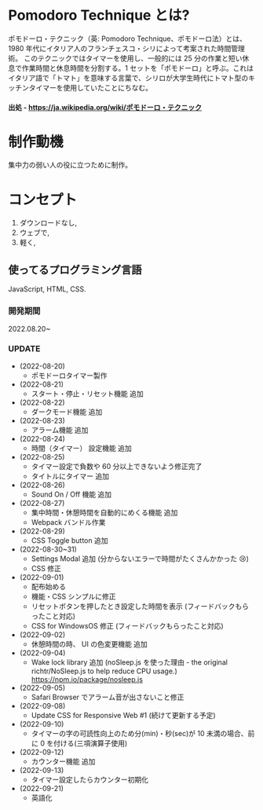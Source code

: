 # Pomodoro Technique とは?

ポモドーロ・テクニック（英: Pomodoro Technique、ポモドーロ法）とは、1980 年代にイタリア人のフランチェスコ・シリによって考案された時間管理術。
このテクニックではタイマーを使用し、一般的には 25 分の作業と短い休息で作業時間と休息時間を分割する。1 セットを「ポモドーロ」と呼ぶ。これはイタリア語で「トマト」を意味する言葉で、シリロが大学生時代にトマト型のキッチンタイマーを使用していたことにちなむ。

#### 出処 - <https://ja.wikipedia.org/wiki/ポモドーロ・テクニック>

# 制作動機

集中力の弱い人の役に立つために制作。

# コンセプト

1. ダウンロードなし,
2. ウェブで,
3. 軽く,

## 使ってるプログラミング言語

JavaScript, HTML, CSS.

### 開発期間

2022.08.20~

### UPDATE

- (2022-08-20)
  - ポモドーロタイマー製作
- (2022-08-21)
  - スタート・停止・リセット機能 追加
- (2022-08-22)
  - ダークモード機能 追加
- (2022-08-23)
  - アラーム機能 追加
- (2022-08-24)
  - 時間（タイマー） 設定機能 追加
- (2022-08-25)
  - タイマー設定で負数や 60 分以上できないよう修正完了
  - タイトルにタイマー 追加
- (2022-08-26)
  - Sound On / Off 機能 追加
- (2022-08-27)
  - 集中時間・休憩時間を自動的にめくる機能 追加
  - Webpack バンドル作業
- (2022-08-29)
  - CSS Toggle button 追加
- (2022-08-30~31)
  - Settings Modal 追加 (分からないエラーで時間がたくさんかかった 😢)
  - CSS 修正
- (2022-09-01)
  - 配布始める
  - 機能・CSS シンプルに修正
  - リセットボタンを押したとき設定した時間を表示 (フィードバックもらったこと対応)
  - CSS for WindowsOS 修正 (フィードバックもらったこと対応)
- (2022-09-02)
  - 休憩時間の時、 UI の色変更機能 追加
- (2022-09-04)
  - Wake lock library 追加 (noSleep.js を使った理由 - the original richtr/NoSleep.js to help reduce CPU usage.) https://npm.io/package/nosleep.js
- (2022-09-05)
  - Safari Browser でアラーム音が出さないこと修正
- (2022-09-08)
  - Update CSS for Responsive Web #1 (続けて更新する予定)
- (2022-09-10)
  - タイマーの字の可読性向上のため分(min)・秒(sec)が 10 未満の場合、前に 0 を付ける(三項演算子使用)
- (2022-09-12)
  - カウンター機能 追加
- (2022-09-13)
  - タイマー設定したらカウンター初期化
- (2022-09-21)
  - 英語化

